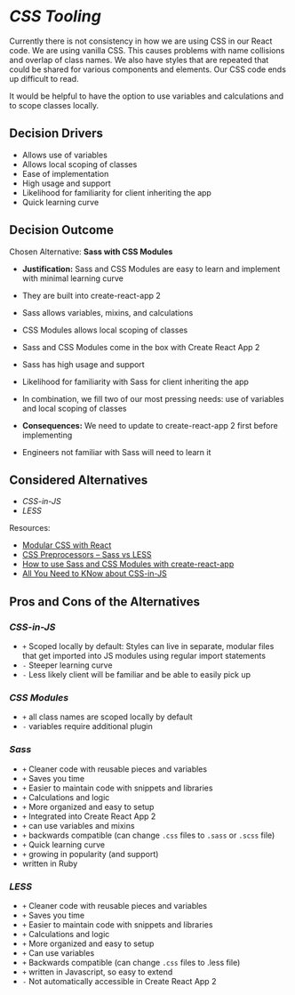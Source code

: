 # *CSS Tooling*

Currently there is not consistency in how we are using CSS in our React code.  We are using vanilla CSS.  This causes problems with name collisions and overlap of class names.  We also have styles that are repeated that could be shared for various components and elements.  Our CSS code ends up difficult to read.

It would be helpful to have the option to use variables and calculations and to scope classes locally.

## Decision Drivers

* Allows use of variables
* Allows local scoping of classes
* Ease of implementation
* High usage and support
* Likelihood for familiarity for client inheriting the app
* Quick learning curve

## Decision Outcome

Chosen Alternative: **Sass with CSS Modules**

* **Justification:** Sass and CSS Modules are easy to learn and implement with minimal learning curve
* They are built into create-react-app 2
* Sass allows variables, mixins, and calculations
* CSS Modules allows local scoping of classes
* Sass and CSS Modules come in the box with Create React App 2
* Sass has high usage and support
* Likelihood for familiarity with Sass for client inheriting the app
* In combination, we fill two of our most pressing needs: use of variables and local scoping of classes

* **Consequences:** We need to update to create-react-app 2 first before implementing
* Engineers not familiar with Sass will need to learn it

## Considered Alternatives

* *CSS-in-JS*
* *LESS*

Resources:

* [Modular CSS with React](https://medium.com/@pioul/modular-css-with-react-61638ae9ea3e)
* [CSS Preprocessors – Sass vs LESS](https://www.keycdn.com/blog/sass-vs-less/)
* [How to use Sass and CSS Modules with create-react-app](https://blog.bitsrc.io/how-to-use-sass-and-css-modules-with-create-react-app-83fa8b805e5e)
* [All You Need to KNow about CSS-in-JS](https://hackernoon.com/all-you-need-to-know-about-css-in-js-984a72d48ebc)

## Pros and Cons of the Alternatives

### *CSS-in-JS*

* `+` Scoped locally by default: Styles can live in separate, modular files that get imported into JS modules using regular import statements
* `-` Steeper learning curve
* `-` Less likely client will be familiar and be able to easily pick up

### *CSS Modules*

* `+` all class names are scoped locally by default
* `-` variables require additional plugin

### *Sass*

* `+` Cleaner code with reusable pieces and variables
* `+` Saves you time
* `+` Easier to maintain code with snippets and libraries
* `+` Calculations and logic
* `+` More organized and easy to setup
* `+` Integrated into Create React App 2
* `+` can use variables and mixins
* `+` backwards compatible (can change `.css` files to `.sass` or `.scss` file)
* `+` Quick learning curve
* `+` growing in popularity (and support)
* written in Ruby

### *LESS*

* `+` Cleaner code with reusable pieces and variables
* `+` Saves you time
* `+` Easier to maintain code with snippets and libraries
* `+` Calculations and logic
* `+` More organized and easy to setup
* `+` Can use variables
* `+` Backwards compatible (can change `.css` files to .less file)
* `+` written in Javascript, so easy to extend
* `-` Not automatically accessible in Create React App 2
